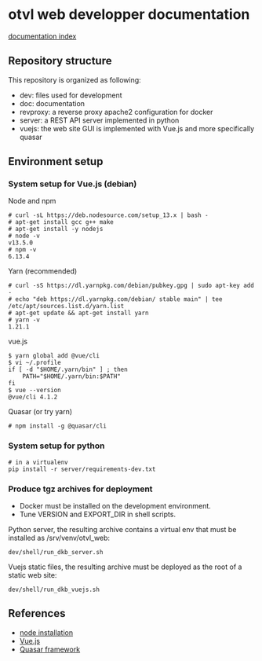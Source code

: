 # otvl web developper documentation

[documentation index](../README.md)

## Repository structure

This repository is organized as following:

- dev: files used for development
- doc: documentation
- revproxy: a reverse proxy apache2 configuration for docker
- server: a REST API server implemented in python
- vuejs: the web site GUI is implemented with Vue.js and more specifically quasar

## Environment setup

### System setup for Vue.js (debian)

Node and npm

    # curl -sL https://deb.nodesource.com/setup_13.x | bash -
    # apt-get install gcc g++ make
    # apt-get install -y nodejs
    # node -v
    v13.5.0
    # npm -v
    6.13.4

Yarn (recommended)

    # curl -sS https://dl.yarnpkg.com/debian/pubkey.gpg | sudo apt-key add -
    # echo "deb https://dl.yarnpkg.com/debian/ stable main" | tee /etc/apt/sources.list.d/yarn.list
    # apt-get update && apt-get install yarn
    # yarn -v
    1.21.1

vue.js

    $ yarn global add @vue/cli
    $ vi ~/.profile
    if [ -d "$HOME/.yarn/bin" ] ; then
        PATH="$HOME/.yarn/bin:$PATH"
    fi
    $ vue --version
    @vue/cli 4.1.2

Quasar (or try yarn)

    # npm install -g @quasar/cli

### System setup for python

    # in a virtualenv
    pip install -r server/requirements-dev.txt

### Produce tgz archives for deployment

- Docker must be installed on the development environment.
- Tune VERSION and EXPORT_DIR in shell scripts.

Python server, the resulting archive contains a virtual env that must be installed
as /srv/venv/otvl_web:

    dev/shell/run_dkb_server.sh

Vuejs static files, the resulting archive must be deployed
as the root of a static web site:

    dev/shell/run_dkb_vuejs.sh


## References

- [node installation](https://github.com/nodesource/distributions/blob/master/README.md#deb)
- [Vue.js](https://vuejs.org/)
- [Quasar framework](https://quasar.dev/)


